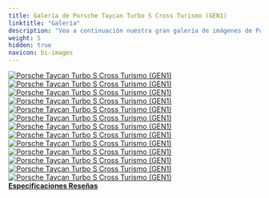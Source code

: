 ```yaml
---
title: Galería de Porsche Taycan Turbo S Cross Turismo (GEN1)
linktitle: "Galería"
description: "Vea a continuación nuestra gran galería de imágenes de Porsche Taycan Turbo S Cross Turismo (GEN1). Haga clic en las imágenes para versiones en alta resolución."
weight: 5
hidden: true
navicon: bi-images
---
```

<!-- markdownlint-disable MD033 -->
<div class="row" id ="my-gallery">
	<div class="pswp-grid-item col-6 col-md-4">
		<a href="https://media.evkx.net/multimedia/models/porsche/taycan/taycan_turbo_s_cross_turismo_gen1/exterior_1.jpg"
data-pswp-src="https://media.evkx.net/multimedia/models/porsche/taycan/taycan_turbo_s_cross_turismo_gen1/exterior_1.jpg"
data-pswp-width="3000"
data-pswp-height="2001" 
target="_blank">
			<img src="https://media.evkx.net/multimedia/models/porsche/taycan/taycan_turbo_s_cross_turismo_gen1/exterior_1_xst.jpg" alt="Porsche Taycan Turbo S Cross Turismo (GEN1)" class="img-fluid " />
		</a>
	</div>
	<div class="pswp-grid-item col-6 col-md-4">
		<a href="https://media.evkx.net/multimedia/models/porsche/taycan/taycan_turbo_s_cross_turismo_gen1/exterior_2.jpg"
data-pswp-src="https://media.evkx.net/multimedia/models/porsche/taycan/taycan_turbo_s_cross_turismo_gen1/exterior_2.jpg"
data-pswp-width="3000"
data-pswp-height="2001" 
target="_blank">
			<img src="https://media.evkx.net/multimedia/models/porsche/taycan/taycan_turbo_s_cross_turismo_gen1/exterior_2_xst.jpg" alt="Porsche Taycan Turbo S Cross Turismo (GEN1)" class="img-fluid " />
		</a>
	</div>
	<div class="pswp-grid-item col-6 col-md-4">
		<a href="https://media.evkx.net/multimedia/models/porsche/taycan/taycan_turbo_s_cross_turismo_gen1/exterior_3.jpg"
data-pswp-src="https://media.evkx.net/multimedia/models/porsche/taycan/taycan_turbo_s_cross_turismo_gen1/exterior_3.jpg"
data-pswp-width="3000"
data-pswp-height="2001" 
target="_blank">
			<img src="https://media.evkx.net/multimedia/models/porsche/taycan/taycan_turbo_s_cross_turismo_gen1/exterior_3_xst.jpg" alt="Porsche Taycan Turbo S Cross Turismo (GEN1)" class="img-fluid " />
		</a>
	</div>
	<div class="pswp-grid-item col-6 col-md-4">
		<a href="https://media.evkx.net/multimedia/models/porsche/taycan/taycan_turbo_s_cross_turismo_gen1/exterior_4.jpg"
data-pswp-src="https://media.evkx.net/multimedia/models/porsche/taycan/taycan_turbo_s_cross_turismo_gen1/exterior_4.jpg"
data-pswp-width="3000"
data-pswp-height="2000" 
target="_blank">
			<img src="https://media.evkx.net/multimedia/models/porsche/taycan/taycan_turbo_s_cross_turismo_gen1/exterior_4_xst.jpg" alt="Porsche Taycan Turbo S Cross Turismo (GEN1)" class="img-fluid " />
		</a>
	</div>
	<div class="pswp-grid-item col-6 col-md-4">
		<a href="https://media.evkx.net/multimedia/models/porsche/taycan/taycan_turbo_s_cross_turismo_gen1/exterior_5.jpg"
data-pswp-src="https://media.evkx.net/multimedia/models/porsche/taycan/taycan_turbo_s_cross_turismo_gen1/exterior_5.jpg"
data-pswp-width="3000"
data-pswp-height="1954" 
target="_blank">
			<img src="https://media.evkx.net/multimedia/models/porsche/taycan/taycan_turbo_s_cross_turismo_gen1/exterior_5_xst.jpg" alt="Porsche Taycan Turbo S Cross Turismo (GEN1)" class="img-fluid " />
		</a>
	</div>
	<div class="pswp-grid-item col-6 col-md-4">
		<a href="https://media.evkx.net/multimedia/models/porsche/taycan/taycan_turbo_s_cross_turismo_gen1/frontseats_1.jpg"
data-pswp-src="https://media.evkx.net/multimedia/models/porsche/taycan/taycan_turbo_s_cross_turismo_gen1/frontseats_1.jpg"
data-pswp-width="3000"
data-pswp-height="1687" 
target="_blank">
			<img src="https://media.evkx.net/multimedia/models/porsche/taycan/taycan_turbo_s_cross_turismo_gen1/frontseats_1_xst.jpg" alt="Porsche Taycan Turbo S Cross Turismo (GEN1)" class="img-fluid " />
		</a>
	</div>
	<div class="pswp-grid-item col-6 col-md-4">
		<a href="https://media.evkx.net/multimedia/models/porsche/taycan/taycan_turbo_s_cross_turismo_gen1/frunk_1.jpg"
data-pswp-src="https://media.evkx.net/multimedia/models/porsche/taycan/taycan_turbo_s_cross_turismo_gen1/frunk_1.jpg"
data-pswp-width="3000"
data-pswp-height="2250" 
target="_blank">
			<img src="https://media.evkx.net/multimedia/models/porsche/taycan/taycan_turbo_s_cross_turismo_gen1/frunk_1_xst.jpg" alt="Porsche Taycan Turbo S Cross Turismo (GEN1)" class="img-fluid " />
		</a>
	</div>
	<div class="pswp-grid-item col-6 col-md-4">
		<a href="https://media.evkx.net/multimedia/models/porsche/taycan/taycan_turbo_s_cross_turismo_gen1/headlights_1.jpg"
data-pswp-src="https://media.evkx.net/multimedia/models/porsche/taycan/taycan_turbo_s_cross_turismo_gen1/headlights_1.jpg"
data-pswp-width="3000"
data-pswp-height="2000" 
target="_blank">
			<img src="https://media.evkx.net/multimedia/models/porsche/taycan/taycan_turbo_s_cross_turismo_gen1/headlights_1_xst.jpg" alt="Porsche Taycan Turbo S Cross Turismo (GEN1)" class="img-fluid " />
		</a>
	</div>
	<div class="pswp-grid-item col-6 col-md-4">
		<a href="https://media.evkx.net/multimedia/models/porsche/taycan/taycan_turbo_s_cross_turismo_gen1/interior_1.jpg"
data-pswp-src="https://media.evkx.net/multimedia/models/porsche/taycan/taycan_turbo_s_cross_turismo_gen1/interior_1.jpg"
data-pswp-width="3000"
data-pswp-height="1790" 
target="_blank">
			<img src="https://media.evkx.net/multimedia/models/porsche/taycan/taycan_turbo_s_cross_turismo_gen1/interior_1_xst.jpg" alt="Porsche Taycan Turbo S Cross Turismo (GEN1)" class="img-fluid " />
		</a>
	</div>
	<div class="pswp-grid-item col-6 col-md-4">
		<a href="https://media.evkx.net/multimedia/models/porsche/taycan/taycan_turbo_s_cross_turismo_gen1/main_1.jpg"
data-pswp-src="https://media.evkx.net/multimedia/models/porsche/taycan/taycan_turbo_s_cross_turismo_gen1/main_1.jpg"
data-pswp-width="3000"
data-pswp-height="2001" 
target="_blank">
			<img src="https://media.evkx.net/multimedia/models/porsche/taycan/taycan_turbo_s_cross_turismo_gen1/main_1_xst.jpg" alt="Porsche Taycan Turbo S Cross Turismo (GEN1)" class="img-fluid " />
		</a>
	</div>
	<div class="pswp-grid-item col-6 col-md-4">
		<a href="https://media.evkx.net/multimedia/models/porsche/taycan/taycan_turbo_s_cross_turismo_gen1/screens_1.jpg"
data-pswp-src="https://media.evkx.net/multimedia/models/porsche/taycan/taycan_turbo_s_cross_turismo_gen1/screens_1.jpg"
data-pswp-width="3000"
data-pswp-height="1854" 
target="_blank">
			<img src="https://media.evkx.net/multimedia/models/porsche/taycan/taycan_turbo_s_cross_turismo_gen1/screens_1_xst.jpg" alt="Porsche Taycan Turbo S Cross Turismo (GEN1)" class="img-fluid " />
		</a>
	</div>
	<div class="pswp-grid-item col-6 col-md-4">
		<a href="https://media.evkx.net/multimedia/models/porsche/taycan/taycan_turbo_s_cross_turismo_gen1/secondrowseats_1.jpg"
data-pswp-src="https://media.evkx.net/multimedia/models/porsche/taycan/taycan_turbo_s_cross_turismo_gen1/secondrowseats_1.jpg"
data-pswp-width="3000"
data-pswp-height="2250" 
target="_blank">
			<img src="https://media.evkx.net/multimedia/models/porsche/taycan/taycan_turbo_s_cross_turismo_gen1/secondrowseats_1_xst.jpg" alt="Porsche Taycan Turbo S Cross Turismo (GEN1)" class="img-fluid " />
		</a>
	</div>
	<div class="pswp-grid-item col-6 col-md-4">
		<a href="https://media.evkx.net/multimedia/models/porsche/taycan/taycan_turbo_s_cross_turismo_gen1/trunk_1.jpg"
data-pswp-src="https://media.evkx.net/multimedia/models/porsche/taycan/taycan_turbo_s_cross_turismo_gen1/trunk_1.jpg"
data-pswp-width="3000"
data-pswp-height="1449" 
target="_blank">
			<img src="https://media.evkx.net/multimedia/models/porsche/taycan/taycan_turbo_s_cross_turismo_gen1/trunk_1_xst.jpg" alt="Porsche Taycan Turbo S Cross Turismo (GEN1)" class="img-fluid " />
		</a>
	</div>
</div>
<script type="module">
  import PhotoSwipeLightbox from '/js/photoswipe-lightbox.esm.js';
    const lightbox = new PhotoSwipeLightbox({
       gallery: '#my-gallery',
        children: 'a',
        pswpModule: () => import('/js/photoswipe.esm.js')
    });
lightbox.init();
</script>
<div class="mt-3 mb-3">
<a href="../specifications/" class="text-decoration-none text-black">
<strong><i class="bi-arrow-left"></i> Especificaciones </strong>
</a>
<a href="../reviews/" class="text-decoration-none text-black float-end">
<strong>Reseñas <i class="bi-arrow-right"></i></strong>
</a>
</div>
